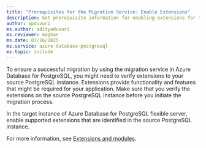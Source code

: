 ```yaml
---
title: "Prerequisites for the Migration Service: Enable Extensions"
description: Get prerequisite information for enabling extensions for the migration service in Azure Database for PostgreSQL.
author: apduvuri
ms.author: adityaduvuri
ms.reviewer: maghan
ms.date: 07/16/2025
ms.service: azure-database-postgresql
ms.topic: include
---
```


To ensure a successful migration by using the migration service in Azure Database for PostgreSQL, you might need to verify extensions to your source PostgreSQL instance. Extensions provide functionality and features that might be required for your application. Make sure that you verify the extensions on the source PostgreSQL instance before you initiate the migration process.

In the target instance of Azure Database for PostgreSQL flexible server, enable supported extensions that are identified in the source PostgreSQL instance.

For more information, see [Extensions and modules](../../../../extensions/concepts-extensions.md).
